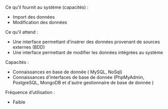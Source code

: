 
Ce qu’il fournit au système (capacités) : 

- Import des données
- Modification des données 

Ce qu’il attend : 

- Une interface permettant d’insérer des données provenant de sources externes (BDD)
- Une interface permettant de modifier les données intégrées au système

Capacités :

  - Connaissances en base de donnée ( MySQL, NoSql)
  - Connaissances d'interfaces de base de donnée (PhpMyAdmin, PostgreSQL, MongoDB et d'autre gestionnaire de base de donnée )

Fréquence d’utilisation : 

- Faible

